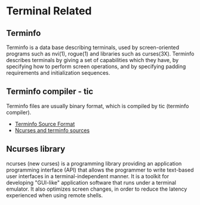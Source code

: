 # Terminal Related 

## Terminfo
Terminfo is a data base describing terminals, used by screen-oriented programs
such as nvi(1), rogue(1) and libraries such as curses(3X). Terminfo describes
terminals by giving a set of capabilities which they have, by specifying how to
perform screen operations, and by specifying padding requirements and
initialization sequences. 

## Terminfo compiler - tic
Terminfo files are usually binary format, which is compiled by tic (terminfo
compiler). 

* [Terminfo Source Format](https://pubs.opengroup.org/onlinepubs/7908799/xcurses/terminfo.html)
* [Ncurses and terminfo sources](https://invisible-island.net/ncurses/)

## Ncurses library
ncurses (new curses) is a programming library providing an application
programming interface (API) that allows the programmer to write text-based user
interfaces in a terminal-independent manner. It is a toolkit for developing
"GUI-like" application software that runs under a terminal emulator. It also
optimizes screen changes, in order to reduce the latency experienced when using
remote shells. 


